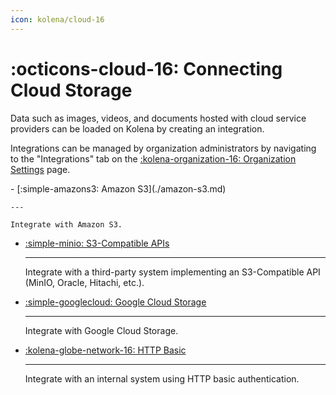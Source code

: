 ```yaml
---
icon: kolena/cloud-16
---
```


# :octicons-cloud-16: Connecting Cloud Storage

Data such as images, videos, and documents hosted with cloud service providers can be loaded on Kolena by creating an
integration.

Integrations can be managed by organization administrators by navigating to the "Integrations" tab on the
[:kolena-organization-16: Organization Settings](https://app.kolena.io/redirect/organization?tab=integrations) page.

<div class="grid cards" markdown>
- [:simple-amazons3: Amazon S3](./amazon-s3.md)

    ---

    Integrate with Amazon S3.

- [:simple-minio: S3-Compatible APIs](./s3-compatible.md)

    ---

    Integrate with a third-party system implementing an S3-Compatible API (MinIO, Oracle, Hitachi, etc.).

- [:simple-googlecloud: Google Cloud Storage](./google-cloud-storage.md)

    ---

    Integrate with Google Cloud Storage.

- [:kolena-globe-network-16: HTTP Basic](./http-basic.md)

    ---

    Integrate with an internal system using HTTP basic authentication.

</div>
